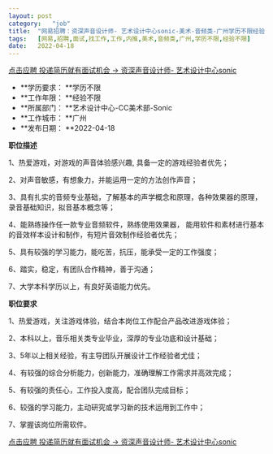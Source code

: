```yaml
---
layout:	post
category:	"job"
title:	"网易招聘：资深声音设计师- 艺术设计中心sonic-美术-音频类-广州学历不限经验不限"
tags:	[网易,招聘,面试,找工作,工作,内推,美术,音频类,广州,学历不限,经验不限]
date:	2022-04-18
---
```


[点击应聘 投递简历就有面试机会 ->  资深声音设计师- 艺术设计中心sonic](http://mobile.bole.netease.com/bole/boleDetail?id=33785&employeeId=346f03c3cda5f04c&key=all)



- **学历要求： **学历不限
- **工作年限： **经验不限
- **所属部门： **艺术设计中心-CC美术部-Sonic
- **工作城市： **广州
- **发布日期： **2022-04-18



**职位描述**

1、热爱游戏，对游戏的声音体验感兴趣, 具备一定的游戏经验者优先；

2、对声音敏感，有想象力，并能运用一定的方法创作声音；

3、具有扎实的音频专业基础，了解基本的声学概念和原理，各种效果器的原理，录音基础知识，拟音基本概念等；

4、能熟练操作任一款专业音频软件，熟练使用效果器， 能用软件和素材进行基本的音效样本设计和制作，有短片音效制作经验者优先；

5、具有较强的学习能力，能吃苦，抗压，能承受一定的工作强度；

6、踏实，稳定，有团队合作精神，善于沟通；

7、大学本科学历以上，有良好英语能力优先。



**职位要求**

1、热爱游戏，关注游戏体验，结合本岗位工作配合产品改进游戏体验；

2、本科以上，音乐相关类专业毕业，深厚的专业功底和设计基础；

3、5年以上相关经验，有主导团队开展设计工作经验者尤佳；

4、有较强的综合分析能力，创新能力，准确理解工作需求并高效完成；

5、有较强的责任心，工作投入度高，配合团队完成目标；

6、较强的学习能力，主动研究或学习新的技术运用到工作中；

7、掌握该岗位所需软件。



[点击应聘 投递简历就有面试机会 ->  资深声音设计师- 艺术设计中心sonic](http://mobile.bole.netease.com/bole/boleDetail?id=33785&employeeId=346f03c3cda5f04c&key=all)